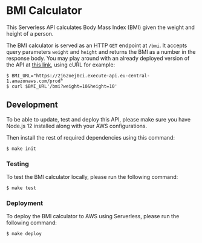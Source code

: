 # BMI Calculator

This Serverless API calculates Body Mass Index (BMI) given the weight and
height of a person. 

The BMI calculator is served as an HTTP `GET` endpoint at `/bmi`. It accepts query parameters
`weight` and `height` and returns the BMI as a number in the response body.
You may play around with an already deployed version of the API at [this
link](https://2j62oej0ci.execute-api.eu-central-1.amazonaws.com/prod/bmi?weight=10&height=10),
using cURL for example:

```
$ BMI_URL="https://2j62oej0ci.execute-api.eu-central-1.amazonaws.com/prod"
$ curl $BMI_URL'/bmi?weight=10&height=10'
```

## Development

To be able to update, test and deploy this API, please make sure you have
Node.js 12 installed along with your AWS configurations.

Then install the rest of required dependencies using this command:

```
$ make init
```

### Testing

To test the BMI calculator locally, please run the following command:

```
$ make test
```

### Deployment

To deploy the BMI calculator to AWS using Serverless, please run the following command:

```
$ make deploy
```
